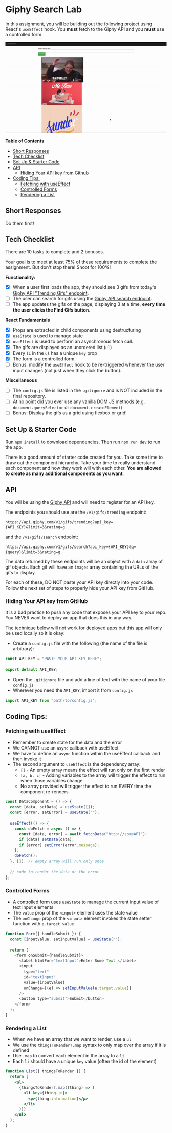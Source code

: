 # Giphy Search Lab

In this assignment, you will be building out the following project using React's `useEffect` hook. You **must** fetch to the Giphy API and you **must** use a controlled form.

![demo](./demo.gif)

**Table of Contents**

- [Short Responses](#short-responses)
- [Tech Checklist](#tech-checklist)
- [Set Up \& Starter Code](#set-up--starter-code)
- [API](#api)
  - [Hiding Your API key from Github](#hiding-your-api-key-from-github)
- [Coding Tips:](#coding-tips)
  - [Fetching with useEffect](#fetching-with-useeffect)
  - [Controlled Forms](#controlled-forms)
  - [Rendering a List](#rendering-a-list)

## Short Responses

Do them first!

## Tech Checklist

There are 10 tasks to complete and 2 bonuses.

Your goal is to meet at least 75% of these requirements to complete the assignment. But don't stop there! Shoot for 100%!

**Functionality:**

- [x] When a user first loads the app, they should see 3 gifs from today's [Giphy API "Trending Gifs" endpoint](https://developers.giphy.com/docs/api/endpoint#trending).
- [ ] The user can search for gifs using the [Giphy API search endpoint](https://developers.giphy.com/docs/api/endpoint#search).
- [ ] The app updates the gifs on the page, displaying 3 at a time, **every time the user clicks the Find Gifs button**.

**React Fundamentals**

- [x] Props are extracted in child components using destructuring
- [x] `useState` is used to manage state
- [x] `useEffect` is used to perform an asynchronous fetch call.
- [x] The gifs are displayed as an unordered list (`ul`)
- [x] Every `li` in the `ul` has a unique `key` prop
- [x] The form is a controlled form.
- [ ] Bonus: modify the `useEffect` hook to be re-triggered whenever the user input changes (not just when they click the button).

**Miscellaneous**

- [ ] The `config.js` file is listed in the `.gitignore` and is NOT included in the final repository.
- [ ] At no point did you ever use any vanilla DOM JS methods (e.g. `document.querySelector` or `document.createElement`)
- [ ] Bonus: Display the gifs as a grid using flexbox or grid!

## Set Up & Starter Code

Run `npm install` to download dependencies. Then run `npm run dev` to run the app.

There is a good amount of starter code created for you. Take some time to draw out the component hierarchy. Take your time to really understand each component and how they work will with each other. **You are allowed to create as many additional components as you want**.

## API

You will be using the [Giphy API](https://developers.giphy.com/docs/api#quick-start-guide) and will need to register for an API key.

The endpoints you should use are the `/v1/gifs/trending` endpoint:

```
https://api.giphy.com/v1/gifs/trending?api_key={API_KEY}&limit=3&rating=g
```

and the `/v1/gifs/search` endpoint:

```
https://api.giphy.com/v1/gifs/search?api_key={API_KEY}&q={query}&limit=3&rating=g
```

The data returned by these endpoints will be an object with a `data` array of gif objects. Each gif will have an `images` array containing the URLs of the gifs to display.

For each of these, DO NOT paste your API key directly into your code. Follow the next set of steps to properly hide your API key from GitHub.

### Hiding Your API key from GitHub

It is a bad practice to push any code that exposes your API key to your repo. You NEVER want to deploy an app that does this in any way.

The technique below will not work for deployed apps but this app will only be used locally so it is okay:

- Create a `config.js` file with the following (the name of the file is arbitrary):

```js
const API_KEY = "PASTE_YOUR_API_KEY_HERE";

export default API_KEY;
```

- Open the `.gitignore` file and add a line of text with the name of your file `config.js`
- Wherever you need the `API_KEY`, import it from `config.js`

```js
import API_KEY from "path/to/config.js";
```

## Coding Tips:

### Fetching with useEffect

- Remember to create state for the data and the error
- We CANNOT use an `async` callback with useEffect
- We have to define an `async` function within the useEffect callback and then invoke it
- The second argument to `useEffect` is the dependency array:
  - `[]` - An empty array means the effect will run only on the first render
  - `[a, b, c]` - Adding variables to the array will trigger the effect to run when those variables change
  - No array provided will trigger the effect to run EVERY time the component re-renders

```jsx
const DataComponent = () => {
  const [data, setData] = useState([]);
  const [error, setError] = useState("");

  useEffect(() => {
    const doFetch = async () => {
      const [data, error] = await fetchData("http://someAPI");
      if (data) setData(data);
      if (error) setError(error.message);
    };
    doFetch();
  }, []); // empty array will run only once

  // code to render the data or the error
};
```

### Controlled Forms

- A controlled form uses `useState` to manage the current input value of text input elements
- The `value` prop of the `<input>` element uses the state value
- The `onChange` prop of the `<input>` element invokes the state setter function with `e.target.value`

```js
function Form({ handleSubmit }) {
  const [inputValue, setInputValue] = useState("");

  return (
    <form onSubmit={handleSubmit}>
      <label htmlFor="textInput">Enter Some Text </label>
      <input
        type="text"
        id="textInput"
        value={inputValue}
        onChange={(e) => setInputValue(e.target.value)}
      />
      <button type="submit">Submit</button>
    </form>
  );
}
```

### Rendering a List

- When we have an array that we want to render, use a `ul`
- We use the `thingsToRender?.map` syntax to only map over the array if it is defined
- Use `.map` to convert each element in the array to a `li`
- Each `li` should have a unique `key` value (often the id of the element)

```jsx
function List({ thingsToRender }) {
  return (
    <ul>
      {thingsToRender?.map((thing) => (
        <li key={thing.id}>
          <p>{thing.information}</p>
        </li>
      ))}
    </ul>
  );
}
```
